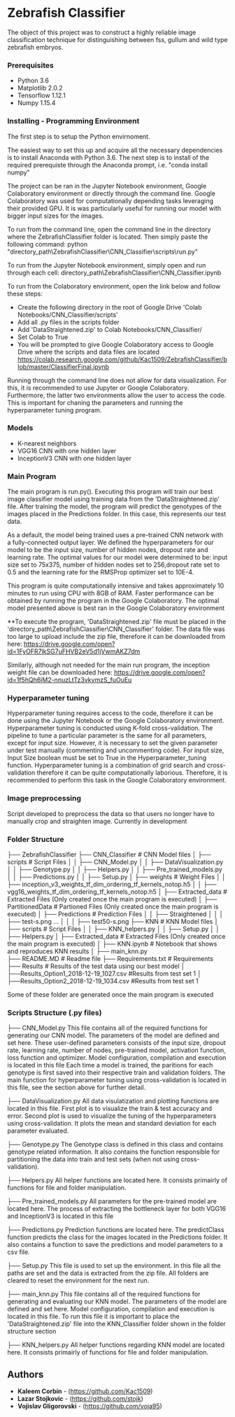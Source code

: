 ﻿# Zebrafish Classifier

The object of this project was to construct a highly reliable image classification technique
for distinguishing between fss, gullum and wild type zebrafish embryos.

### Prerequisites

- Python 3.6
- Matplotlib 2.0.2
- Tensorflow 1.12.1
- Numpy 1.15.4


### Installing - Programming Environment

The first step is to setup the Python envirnoment.

The easiest way to set this up and acquire all the necessary dependencies is to install Anaconda
with Python 3.6. The next step is to install of the required prerequiste through the Anaconda
prompt, i.e. "conda install numpy" 

The project can be ran in the Jupyter Notebook environment, Google Colaboratory environment or
directly through the command line. Google Colaboratory was used for computationally depending
tasks leveraging their provided GPU. It is was particularly useful for running our model with
bigger input sizes for the images. 

To run from the command line, open the command line in the directory where the ZebrafishClassifier 
folder is located. Then simply paste the following command:
python "directory_path\ZebrafishClassifier\CNN_Classifier\scripts\run.py"

To run from the Jupyter Notebook environment, simply open and run through each cell:
directory_path\ZebrafishClassifier\CNN_Classifier.ipynb

To run from the Colaboratory environment, open the link below and follow these steps:
  - Create the following directory in the root of Google Drive 'Colab Notebooks/CNN_Classifier/scripts'
  - Add all .py files in the scripts folder
  - Add 'DataStraightened.zip' to Colab Notebooks/CNN_Classifier/
  - Set Colab to True
  - You will be prompted to give Google Colaboratory access to Google Drive where the scripts and data
  files are located
https://colab.research.google.com/github/Kac1509/ZebrafishClassifier/blob/master/ClassifierFinal.ipynb

Running through the command line does not allow for data visualization. For this, it is recommended
to use Jupyter or Google Colaboratory. Furthermore, the latter two environments allow the user to access
the code. This is important for chaning the parameters and running the hyperparameter tuning program.

### Models

- K-nearest neighbors
- VGG16 CNN with one hidden layer
- InceptionV3 CNN with one hidden layer

### Main Program
The main program is run.py(). Executing this program will train our best image classifier model using
training data from the 'DataStraightened.zip' file. After training the model, the program will 
predict the genotypes of the images placed in the Predictions folder. In this case, this represents
our test data.

As a default, the model being trained uses a pre-trained CNN network with a fully-connected output
layer. We defined the hyperparameters for our model to be the input size, number of hidden nodes, 
dropout rate and learning rate. The optimal values for our model were determined to be: input size
set to 75x375, number of hidden nodes set to 256,dropout rate set to 0.5 and the learning rate for
the RMSProp optimizer set to 10E-4. 

This program is quite computationally intensive and takes approximately 10 minutes to run using CPU with
8GB of RAM. Faster performance can be obtained by running the program in the Google Colaboratory. 
The optimal model presented above is best ran in the Google Colaboratory environment

**To execute the program, 'DataStraightened.zip' file must be placed in the 
'directory_path\ZebrafishClassifier\CNN_Classifier\' folder. 
The data file was too large to upload include the zip file, therefore it can be downloaded from here:
https://drive.google.com/open?id=1FyOFR7lkSG7uFHVB2eV5d1jVwmAKZ7dm

Similarly, although not needed for the main run program, the inception weight file can be downloaded here:
https://drive.google.com/open?id=1f5hQh6jM2-nnuzLtTz3vkvmzS_fuOuEu

### Hyperparameter tuning
Hyperparameter tuning requires access to the code, therefore it can be done using the Jupyter Notebook
or the Google Colaboratory environment. Hyperparameter tuning is conducted using K-fold cross-validation.
The pipeline to tune a particular parameter is the same for all parameters, except for input size. However,
it is necessary to set the given parameter under test manually (commenting and uncommenting code). For 
input size, Input Size boolean must be set to True in the Hyperparameter_tuning function. Hyperparameter 
tuning is a combination of grid search and cross-validation therefore it can be quite computationally 
laborious. Therefore, it is recommended to perform this task in the Google Colaboratory environment.

### Image preprocessing
Script developed to preprocess the data so that users no longer have to manually crop and straighten image. Currently in development

### Folder Structure
├── ZebrafishClassifier
  ├── CNN_Classifier                          # CNN Model files 
  │   ├── scripts                             # Script Files
  │   │   ├── CNN_Model.py
  │   │   ├── DataVisualization.py
  │   │   ├── Genotype.py
  │   │   ├── Helpers.py
  │   │   ├── Pre_trained_models.py
  │   │   ├── Predictions.py
  │   │   ├── Setup.py
  │   ├── weights                             # Weight Files
  │   │   ├── inception_v3_weights_tf_dim_ordering_tf_kernels_notop.h5
  │   │   ├── vgg16_weights_tf_dim_ordering_tf_kernels_notop.h5
  │   ├── Extracted_data                      # Extracted Files (Only created once the main program is executed)
  │   ├── PartitionedData                     # Partioned Files (Only created once the main program is executed)
  │   ├── Predictions                         # Prediction Files
  │   │   ├── Straightened
  │   │   │   ├── test-s.png
       ...
  │   │   │   ├── test50-s.png 
  ├── KNN                           	       # KNN Model files
  │   ├── scripts                              # Script Files
  │   │   ├── KNN_helpers.py
  │   │   ├── Setup.py
  │   │   ├── Helpers.py
  │   ├── Extracted_data                       # Extracted Files (Only created once the main program is executed)
  │   ├── KNN.ipynb							   # Notebook that shows and reproduces KNN results
  │   ├── main_knn.py						   
  ├── README.MD                                # Readme file 
  ├── Requirements.txt                         # Requirements 
  ├── Results                                  # Results of the test data using our best model
  │   ├──Results_Option1_2018-12-19_1027.csv   #Results from test set 1
  │   ├──Results_Option2_2018-12-19_1034.csv   #Results from test set 1


Some of these folder are generated once the main program is executed

### Scripts Structure (.py files)
├── CNN_Model.py
This file contains all of the required functions for generating our CNN model. The parameters
of the model are defined and set here. These user-defined parameters consists of the input size, 
dropout rate, learning rate, number of nodes, pre-trained model, activation function, loss 
function and optimizer. Model configuration, compilation and execution is located in this file
Each time a model is trained, the paritions for each genotype is first saved into their respective
train and validation folders. The main function for hyperparameter tuning using cross-validation
is located in this file, see the section above for further detail.

├── DataVisualization.py
All data visulatization and plotting functions are located in this file. First plot is to
visualize the train & test accuracy and error. Second plot is used to visualize the tuning of
the hyperparameters using cross-validation. It plots the mean and standard deviation for each
parameter evaluated.

├── Genotype.py
The Genotype class is defined in this class and contains genotype related information. It also
contains the function responsible for partitioning the data into train and test sets (when not 
using cross-validation).

├── Helpers.py
All helper functions are located here. It consists primairly of functions for file and folder
manipulation.

├── Pre_trained_models.py
All parameters for the pre-trained model are located here. The process of extracting the bottleneck 
layer for both VGG16 and InceptionV3 is located in this file

├── Predictions.py
Prediction functions are located here. The predictClass function predicts the class for the images
located in the Predictions folder. It also contains a function to save the predictions and model
parameters to a csv file.

├── Setup.py
This file is used to set up the environment. In this file all the paths are set and the data is 
extracted from the zip file. All folders are cleared to reset the environment for the next run.

├── main_knn.py
This file contains all of the required functions for generating and evaluating our KNN model. The parameters
of the model are defined and set here. Model configuration, compilation and execution is located in this file.
To run this file it is important to place the 'DataStraightened.zip' file into the KNN_Classifier folder shown
in the folder structure section

├── KNN_helpers.py
All helper functions regarding KNN model are located here. It consists primairly of functions for file and folder
manipulation.

## Authors

* **Kaleem Corbin** - (https://github.com/Kac1509)
* **Lazar Stojkovic** - (https://github.com/stojk)
* **Vojislav Gligorovski** - (https://github.com/voja95)
